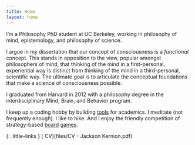 ```yaml
---
title: Home
layout: home
---
```


I’m a Philosophy PhD student at UC Berkeley, working in philosophy of mind, epistemology, and philosophy of science.

I argue in my dissertation that our concept of consciousness is a *functional* concept. This stands in opposition to the view, popular amongst philosophers of mind, that thinking of the mind in a first-personal, experiential way is distinct from thinking of the mind in a third-personal, scientific way. The ultimate goal is to articulate the conceptual foundations that make a science of consciousness possible.

I graduated from Harvard in 2012 with a philosophy degree in the interdisciplinary Mind, Brain, and Behavior program.

I keep up a coding hobby by building [tools](/tools) for academics. I meditate (not frequently enough). I like to hike. And I enjoy the friendly competition of strategy-based [board](https://boardgamegeek.com/boardgame/13/catan) [games](https://boardgamegeek.com/boardgame/68448/7-wonders).

{: .little-links }
[<i class="fa fa-file-o" aria-hidden="true"></i> CV](files/CV - Jackson Kernion.pdf)

<!-- 

Later...
- "Some things I imagine a visitor to the website might want to know about me:"
	- I grew up in Pittsburgh, PA, where I ran cross country and sang in musicals at a giant suburban public high school.
	- I went to Harvard for undergrad, where I graduated in 2012 with a philosophy degree in the interdisciplinary Mind, Brain, and Behavior program.
		- In addition to leading that program's undergrad extracurricular organization (HSMBB) ...
		- "I have a background in software engineering..."
		- Acting/ a capella
		- (Met my future wife)
	- After sophomore year, I traveled through Nepal 
- Hobbies/interests?
- "I graduated from Harvard in 2012 with MBB degree
- "I have a background in software engineering..."

-->
